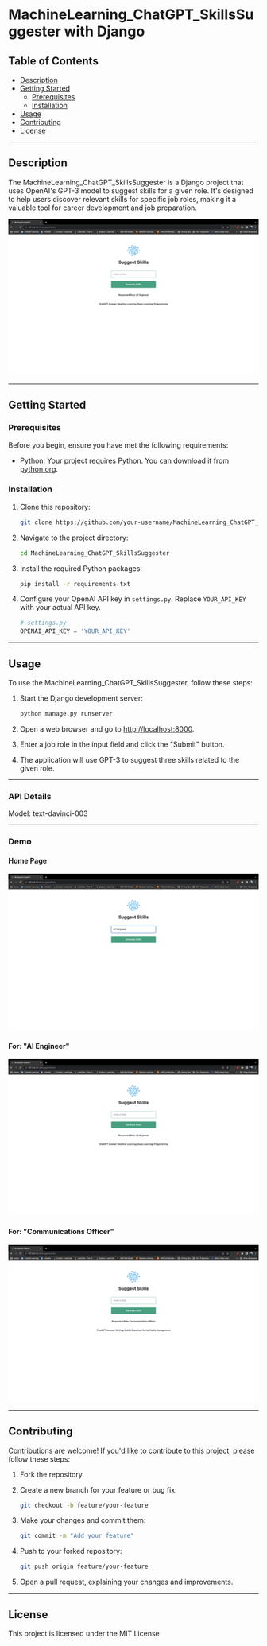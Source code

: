 # MachineLearning_ChatGPT_SkillsSuggester with Django

## Table of Contents

- [Description](#description)
- [Getting Started](#getting-started)
  - [Prerequisites](#prerequisites)
  - [Installation](#installation)
- [Usage](#usage)
- [Contributing](#contributing)
- [License](#license)

---

## Description

The MachineLearning_ChatGPT_SkillsSuggester is a Django project that uses OpenAI's GPT-3 model to suggest skills for a given role. It's designed to help users discover relevant skills for specific job roles, making it a valuable tool for career development and job preparation.

![alt text](https://github.com/vrajeshtrichy/MachineLearning_ChatGPT_SkillsSuggester/blob/master/Results/Result2.png "Results for AI Engineer")

---

## Getting Started

### Prerequisites

Before you begin, ensure you have met the following requirements:

- Python: Your project requires Python. You can download it from [python.org](https://www.python.org/downloads/).

### Installation

1. Clone this repository:

   ```bash
   git clone https://github.com/your-username/MachineLearning_ChatGPT_SkillsSuggester.git
   ```

2. Navigate to the project directory:

   ```bash
   cd MachineLearning_ChatGPT_SkillsSuggester
   ```

3. Install the required Python packages:

   ```bash
   pip install -r requirements.txt
   ```

4. Configure your OpenAI API key in `settings.py`. Replace `YOUR_API_KEY` with your actual API key.

   ```python
   # settings.py
   OPENAI_API_KEY = 'YOUR_API_KEY'
   ```

---

## Usage

To use the MachineLearning_ChatGPT_SkillsSuggester, follow these steps:

1. Start the Django development server:

   ```bash
   python manage.py runserver
   ```

2. Open a web browser and go to [http://localhost:8000](http://localhost:8000).

3. Enter a job role in the input field and click the "Submit" button.

4. The application will use GPT-3 to suggest three skills related to the given role.

---
### API Details
Model: text-davinci-003

---

### Demo

#### Home Page
![alt text](https://github.com/vrajeshtrichy/MachineLearning_ChatGPT_SkillsSuggester/blob/master/Results/Result1.png "Searching")

#### For: "AI Engineer"

![alt text](https://github.com/vrajeshtrichy/MachineLearning_ChatGPT_SkillsSuggester/blob/master/Results/Result2.png "Results for AI Engineer")

#### For: "Communications Officer"

![alt text](https://github.com/vrajeshtrichy/MachineLearning_ChatGPT_SkillsSuggester/blob/master/Results/Result3.png "Results for Communications Officer")

---

## Contributing

Contributions are welcome! If you'd like to contribute to this project, please follow these steps:

1. Fork the repository.

2. Create a new branch for your feature or bug fix:

   ```bash
   git checkout -b feature/your-feature
   ```

3. Make your changes and commit them:

   ```bash
   git commit -m "Add your feature"
   ```

4. Push to your forked repository:

   ```bash
   git push origin feature/your-feature
   ```

5. Open a pull request, explaining your changes and improvements.

---

## License

This project is licensed under the MIT License
